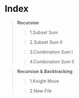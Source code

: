 # Index


> **Recursion**
>> 1.Subset Sum
>
>> 2.Subset Sum II
>
>> 3.Combination Sum I
>
>> 4.Combination Sum II


> **Recursion & Backtracking**
>>1.Knight Move
>
>>2.New File